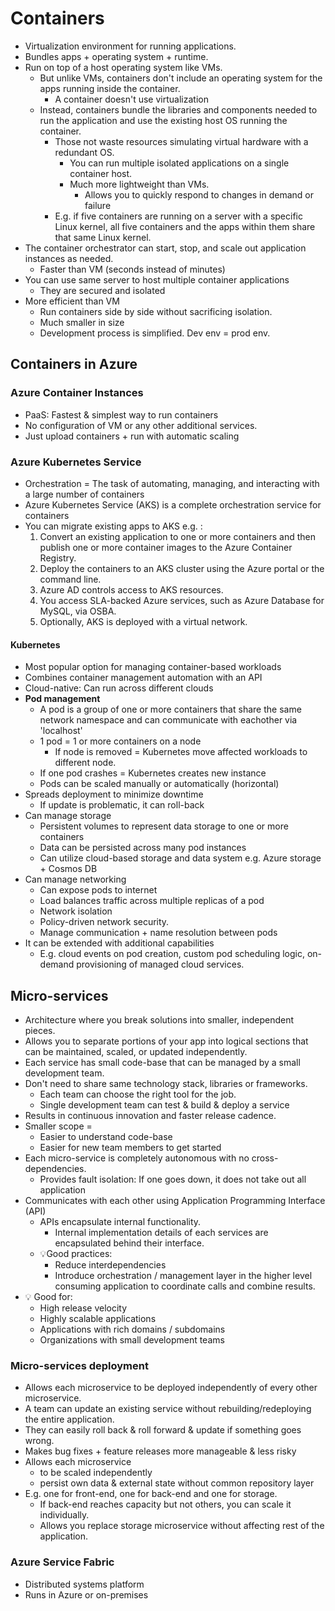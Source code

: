 # Containers

- Virtualization environment for running applications.
- Bundles apps + operating system + runtime.
- Run on top of a host operating system like VMs.
  - But unlike VMs, containers don't include an operating system for the apps running inside the container.
    - A container doesn't use virtualization
  - Instead, containers bundle the libraries and components needed to run the application and use the existing host OS running the container.
    - Those not waste resources simulating virtual hardware with a redundant OS.
      - You can run multiple isolated applications on a single container host.
      - Much more lightweight than VMs.
        - Allows you to quickly respond to changes in demand or failure
    - E.g. if five containers are running on a server with a specific Linux kernel, all five containers and the apps within them share that same Linux kernel.
- The container orchestrator can start, stop, and scale out application instances as needed.
  - Faster than VM (seconds instead of minutes)
- You can use same server to host multiple container applications
  - They are secured and isolated
- More efficient than VM
  - Run containers side by side without sacrificing isolation.
  - Much smaller in size
  - Development process is simplified. Dev env = prod env.

## Containers in Azure

### Azure Container Instances

- PaaS: Fastest & simplest way to run containers
- No configuration of VM or any other additional services.
- Just upload containers + run with automatic scaling

### Azure Kubernetes Service

- Orchestration = The task of automating, managing, and interacting with a large number of containers
- Azure Kubernetes Service (AKS) is a complete orchestration service for containers
- You can migrate existing apps to AKS e.g. :
  1. Convert an existing application to one or more containers and then publish one or more container images to the Azure Container Registry.
  2. Deploy the containers to an AKS cluster using the Azure portal or the command line.
  3. Azure AD controls access to AKS resources.
  4. You access SLA-backed Azure services, such as Azure Database for MySQL, via OSBA.
  5. Optionally, AKS is deployed with a virtual network.

#### Kubernetes

- Most popular option for managing container-based workloads
- Combines container management automation with an API
- Cloud-native: Can run across different clouds
- **Pod management**
  - A pod is a group of one or more containers that share the same network namespace and can communicate with eachother via 'localhost'
  - 1 pod = 1 or more containers on a node
    - If node is removed = Kubernetes move affected workloads to different node.
  - If one pod crashes = Kubernetes creates new instance
  - Pods can be scaled manually or automatically (horizontal)
- Spreads deployment to minimize downtime
  - If update is problematic, it can roll-back
- Can manage storage
  - Persistent volumes to represent data storage to one or more containers
  - Data can be persisted across many pod instances
  - Can utilize cloud-based storage and data system e.g. Azure storage + Cosmos DB
- Can manage networking
  - Can expose pods to internet
  - Load balances traffic across multiple replicas of a pod
  - Network isolation
  - Policy-driven network security.
  - Manage communication + name resolution between pods
- It can be extended with additional capabilities
  - E.g. cloud events on pod creation, custom pod scheduling logic, on-demand provisioning of managed cloud services.

## Micro-services

- Architecture where you break solutions into smaller, independent pieces.
- Allows you to separate portions of your app into logical sections that can be maintained, scaled, or updated independently.
- Each service has small code-base that can be managed by a small development team.
- Don't need to share same technology stack, libraries or frameworks.
  - Each team can choose the right tool for the job.
  - Single development team can test & build &  deploy a service
- Results in continuous innovation and faster release cadence.
- Smaller scope =
  - Easier to understand code-base
  - Easier for new team members to get started
- Each micro-service is completely autonomous with no cross-dependencies.
  - Provides fault isolation: If one goes down, it does not take out all application
- Communicates with each other using Application Programming Interface \(API\)
  - APIs encapsulate internal functionality.
    - Internal implementation details of each services are encapsulated behind their interface.
  - 💡Good practices:
    - Reduce interdependencies
    - Introduce orchestration / management layer in the higher level consuming application to coordinate calls and combine results.
- 💡 Good for:
  - High release velocity
  - Highly scalable applications
  - Applications with rich domains / subdomains
  - Organizations with small development teams

### Micro-services deployment

- Allows each microservice to be deployed independently of every other microservice.
- A team can update an existing service without rebuilding/redeploying the entire application.
- They can easily roll back & roll forward & update if something goes wrong.
- Makes bug fixes + feature releases more manageable & less risky
- Allows each microservice
  - to be scaled independently
  - persist own data & external state without common repository layer
- E.g. one for front-end, one for back-end and one for storage.
  - If back-end reaches capacity but not others, you can scale it individually.
  - Allows you replace storage microservice without affecting rest of the application.

### Azure Service Fabric

- Distributed systems platform
- Runs in Azure or on-premises